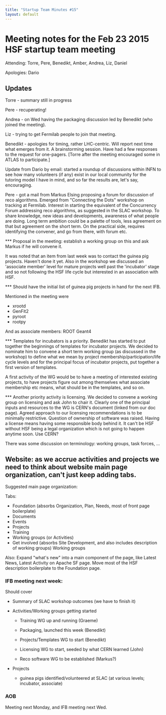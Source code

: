 ```yaml
---
title: "Startup Team Minutes #15"
layout: default
---
```


# Meeting notes for the Feb 23 2015 HSF startup team meeting

Attending: Torre, Pere, Benedikt, Amber, Andrea, Liz, Daniel

Apologies: Dario

## Updates

Torre - summary still in progress

Pere - recuperating!

Andrea - on Wed having the packaging discussion led by Benedikt (who joined the meeting).

Liz - trying to get Fermilab people to join that meeting.

Benedikt - apologies for timing, rather LHC-centric. Will report next time what emerges from it. A brainstorming session. Have had a few responses to the request for one-pagers.
[Torre  after the meeting encouraged some in ATLAS to participate.]

Update from Dario by email: started a roundup of discussions within INFN to see how many volunteers (if any) exist in our local community for the tutoring model I have in mind, and so far the results are, let's say, encouraging.

Pere - got a mail from Markus Elsing proposing a forum for discussion of reco algorithms. Emerged from "Connecting the Dots" workshop on tracking at Fermilab. Interest in starting the equivalent of the Concurrency Forum addressing reco algorithms, as suggested in the SLAC workshop. To share knowledge, new ideas and developments, awareness of what people are doing. Long term ambition could be a palette of tools, less agreement on that but agreement on the short term. On the practical side, requires identifying the convener, and go from there, with forum etc.

*** Proposal in the meeting: establish a working group on this and ask Markus if he will convene it.

It was noted that an item from last week was to contact the guinea pig projects. Haven't done it yet.
Also in the workshop we discussed an 'associate member' level for mature projects well past the 'incubator' stage and so not following the HSF life cycle but interested in an association with HSF.

*** Should have the initial list of guinea pig projects in hand for the next IFB.

Mentioned in the meeting were
 - xrootd
 - GenFit2
 - pyroot
 - rootpy

And as associate members:
ROOT
Geant4

*** Templates for incubators is a priority. Benedikt has started to put together the beginnings of templates for incubator projects. We decided to nominate him to convene a short term working group (as discussed in the workshop) to define what we mean by project membership/participation/life cycle levels and for the principal focus of incubator projects, put together a first version of templates.

A first activity of the WG would be to have a meeting of interested existing projects, to have projects figure out among themselves what associate membership etc means, what should be in the templates, and so on.

*** Another priority activity is licensing. We decided to convene a working group on licensing and ask John to chair it. Clearly one of the principal inputs and resources to the WG is CERN's document (linked from our doc page).
Agreed approach to our licensing recommendations is to be minimally restrictive.
Question of ownership of software was raised. Having a license means having some responsible body behind it. It can't be HSF without HSF being a legal organization which is not going to happen anytime soon. Use CERN?

There was some discussion on terminology: working groups, task forces, ...

## Website: as we accrue activities and projects we need to think about website main page organization, can't just keep adding tabs.

Suggested main page organization:

Tabs:
 - Foundation (absorbs Organization, Plan, Needs, most of front page boilerplate)
 - Documents
 - Events
 - Projects
 - Training
 - Working groups (or Activities)
 - Get involved (absorbs Site Development, and also includes description of working groups)
    Working groups

Also: Expand "what's new" into a main component of the page, like Latest News, Latest Activity on Apache SF page. Move most of the HSF description boilerplate to the Foundation page.

### IFB meeting next week:

Should cover
- Summary of SLAC workshop outcomes (we have to finish it)

- Activities/Working groups getting started
    - Training WG up and running (Graeme)

    - Packaging, launched this week (Benedikt)
    - Projects/Templates WG to start (Benedikt)
    - Licensing WG to start, seeded by what CERN learned (John)
    - Reco software WG to be established (Markus?)
- Projects
    - guinea pigs identified/volunteered at SLAC (at various levels; incubator, associate)

### AOB

Meeting next Monday, and IFB meeting next Wed.
